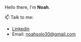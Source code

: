  Hello there, I'm **Noah**.


 📫 Talk to me: 
  * [Linkedin](https://www.linkedin.com/in/noah-solomon-b40573135/)
  * Email: noahsolo30@gmail.com



 

